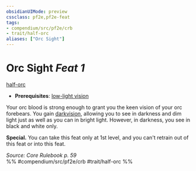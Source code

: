 ```yaml
---
obsidianUIMode: preview
cssclass: pf2e,pf2e-feat
tags:
- compendium/src/pf2e/crb
- trait/half-orc
aliases: ["Orc Sight"]
---
```

# Orc Sight  *Feat 1*  
[half-orc](half-orc.md "Half-Orc Ancestry & Heritage Trait")  

- **Prerequisites**: [low-light vision](low-light-vision.md)

Your orc blood is strong enough to grant you the keen vision of your orc forebears. You gain [darkvision](Reference/Rules/Abilities/darkvision.md), allowing you to see in darkness and dim light just as well as you can in bright light. However, in darkness, you see in black and white only.

**Special.** You can take this feat only at 1st level, and you can't retrain out of this feat or into this feat.

*Source: Core Rulebook p. 59*  
%% #compendium/src/pf2e/crb #trait/half-orc %%